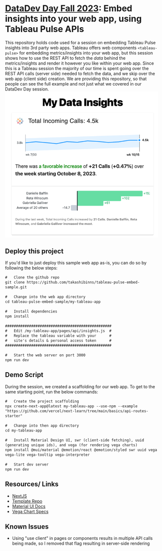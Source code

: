 # [DataDev Day Fall 2023](https://www.tableau.com/learn/webinars/datadev-day-2023-11-02): Embed insights into your web app, using Tableau Pulse APIs
This repository holds code used for a session on embedding Tableau Pulse insights into 3rd party web apps.  Tableau offers web components ```<tableau-pulse>``` for embedding metrics/insights into your web app, but this session shows how to use the REST API to fetch the *data* behind the metrics/insights and render it however you like within your web app.  Since this is a Tableau session the majority of our time is spent going over the REST API calls (server side) needed to fetch the data, and we skip over the web app (client side) creation.  We are providing this repository, so that people can see the full example and not just what we covered in our DataDev Day session.
![Pulse Embedded Example Screenshot](/screenshots/pulse-embedded.png)

## Deploy this project
If you'd like to just deploy this sample web app as-is, you can do so by following the below steps:

```
#   Clone the github repo
git clone https://github.com/takashibinns/tableau-pulse-embed-sample.git

#   Change into the web app directory
cd tableau-pulse-embed-sample/my-tableau-app

#   Install dependencies
npm install

#################################################
#   Edit /my-tableau-app/pages/api/insights.js  #
#   Replace the tableau variable with your      #
#   site's details & personal access token      #
#################################################

#   Start the web server on port 3000
npm run dev
```

## Demo Script
During the session, we created a scaffolding for our web app.  To get to the same starting point, run the below commands:

```
#   Create the project scaffolding
npx create-next-app@latest my-tableau-app --use-npm --example "https://github.com/vercel/next-learn/tree/main/basics/api-routes-starter"

#   Change into then app directory
cd my-tableau-app

#   Install Material Design UI, swr (client-side fetching), uuid (generating unique ids), and vega (for rendering vega charts)
npm install @mui/material @emotion/react @emotion/styled swr uuid vega vega-lite vega-tooltip vega-interpreter

#   Start dev server
npm run dev
```


## Resources/  Links

* [NextJS](https://nextjs.org/docs)
* [Template Repo](https://github.com/vercel/next-learn/tree/main/basics/api-routes-starter)
* [Material UI Docs](https://mui.com/material-ui/getting-started/usage/)
* [Vega Chart Specs](https://vega.github.io/vega/docs/specification/)


## Known Issues
* Using "use client" in pages or components results in multiple API calls being made, so I removed that flag resulting in server-side rendering